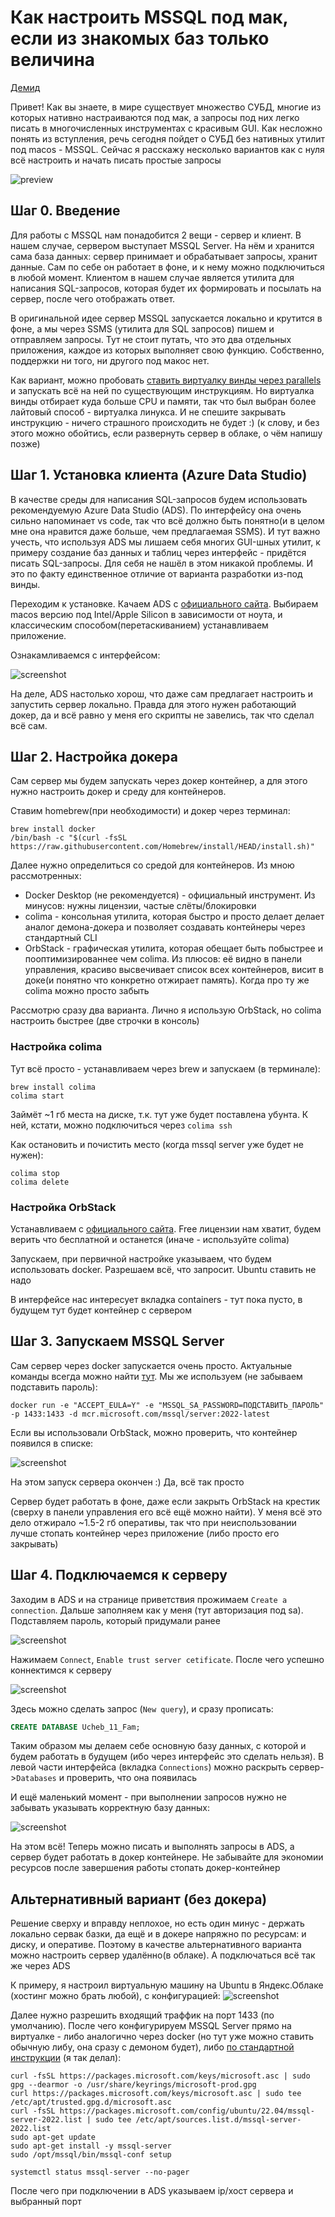 # Как настроить MSSQL под мак, если из знакомых баз только величина
[Демид](https://t.me/irongun)

Привет! Как вы знаете, в мире существует множество СУБД, многие из которых нативно настраиваются под мак, а запросы под них легко писать в многочисленных инструментах с красивым GUI. Как несложно понять из вступления, речь сегодня пойдет о СУБД без нативных утилит под macos - MSSQL. Сейчас я расскажу несколько вариантов как с нуля всё настроить и начать писать простые запросы

<img src="static/MSSQL-preview.png" alt="preview">

## Шаг 0. Введение

Для работы с MSSQL нам понадобится 2 вещи - сервер и клиент. В нашем случае, сервером выступает MSSQL Server. На нём и хранится сама база данных: сервер принимает и обрабатывает запросы, хранит данные. Сам по себе он работает в фоне, и к нему можно подключиться в любой момент. Клиентом в  нашем случае является утилита для написания SQL-запросов, которая будет их формировать и посылать на сервер, после чего отображать ответ.

В оригинальной идее сервер MSSQL запускается локально и крутится в фоне, а мы через SSMS (утилита для SQL запросов) пишем и отправляем запросы. Тут не стоит путать, что это два отдельных приложения, каждое из которых выполняет свою функцию. Собственно, поддержки ни того, ни другого под макос нет.

Как вариант, можно пробовать [ставить виртуалку винды через parallels](https://telegra.ph/Assembler-on-mac-02-20) и запускать всё на ней по существующим инструкциям. Но виртуалка винды отбирает куда больше CPU и памяти, так что был выбран более лайтовый способ - виртуалка линукса. И не спешите закрывать инструкцию - ничего страшного происходить не будет :) (к слову, и без этого можно обойтись, если развернуть сервер в облаке, о чём напишу позже)

## Шаг 1. Установка клиента (Azure Data Studio)

В качестве среды для написания SQL-запросов будем использовать рекомендуемую Azure Data Studio (ADS). По интерфейсу она очень сильно напоминает vs code, так что всё должно быть понятно(и в целом мне она нравится даже больше, чем предлагаемая SSMS). И тут важно учесть, что используя ADS мы лишаем себя многих GUI-шных утилит, к примеру создание баз данных и таблиц через интерфейс - придётся писать SQL-запросы. Для себя не нашёл в этом никакой проблемы. И это по факту единственное отличие от варианта разработки из-под винды.

Переходим к установке. Качаем ADS с [официального сайта](https://learn.microsoft.com/en-us/azure-data-studio/download-azure-data-studio#download-azure-data-studio). Выбираем macos версию под Intel/Apple Silicon в зависимости от ноута, и классическим способом(перетаскиванием) устанавливаем приложение.

Ознакамливаемся с интерфейсом:

<img src="static/ADS-interface.png" alt="screenshot">

На деле, ADS настолько хорош, что даже сам предлагает настроить и запустить сервер локально. Правда для этого нужен работающий докер, да и всё равно у меня его скрипты не завелись, так что сделал всё сам.

## Шаг 2. Настройка докера

Сам сервер мы будем запускать через докер контейнер, а для этого нужно настроить докер и среду для контейнеров.

Ставим homebrew(при необходимости) и докер через терминал:
```shell
brew install docker
/bin/bash -c "$(curl -fsSL https://raw.githubusercontent.com/Homebrew/install/HEAD/install.sh)"
```

Далее нужно определиться со средой для контейнеров. Из мною рассмотренных:

* Docker Desktop (не рекомендуется) - официальный инструмент. Из минусов: нужны лицензии, частые слёты/блокировки
* colima - консольная утилита, которая быстро и просто делает делает аналог демона-докера и позволяет создавать контейнеры через стандартный CLI
* OrbStack - графическая утилита, которая обещает быть побыстрее и пооптимизированнее чем colima. Из плюсов: её видно в панели управления, красиво высвечивает список всех контейнеров, висит в доке(и понятно что конкретно отжирает память). Когда про ту же colima можно просто забыть

Рассмотрю сразу два варианта. Лично я использую OrbStack, но colima настроить быстрее (две строчки в консоль)

### Настройка colima

Тут всё просто - устанавливаем через brew и запускаем (в терминале):
```shell
brew install colima
colima start
```

Займёт ~1 гб места на диске, т.к. тут уже будет поставлена убунта. К ней, кстати, можно подключиться через `colima ssh`

Как остановить и почистить место (когда mssql server уже будет не нужен):
```shell
colima stop
colima delete
```

### Настройка OrbStack

Устанавливаем с [официального сайта](https://orbstack.dev/download). Free лицензии нам хватит, будем верить что бесплатной и останется (иначе - используйте colima)

Запускаем, при первичной настройке указываем, что будем использовать docker. Разрешаем всё, что запросит. Ubuntu ставить не надо

В интерфейсе нас интересует вкладка containers - тут пока пусто, в будущем тут будет контейнер с сервером


## Шаг 3. Запускаем MSSQL Server

Сам сервер через docker запускается очень просто. Актуальные команды всегда можно найти [тут](https://hub.docker.com/r/microsoft/mssql-server). Мы же используем (не забываем подставить пароль):

```
docker run -e "ACCEPT_EULA=Y" -e "MSSQL_SA_PASSWORD=ПОДСТАВИТЬ_ПАРОЛЬ" -p 1433:1433 -d mcr.microsoft.com/mssql/server:2022-latest
```

Если вы использовали OrbStack, можно проверить, что контейнер появился в списке:

<img src="static/OrbStack-interface.png" alt="screenshot">

На этом запуск сервера окончен :) Да, всё так просто

Сервер будет работать в фоне, даже если закрыть OrbStack на крестик (сверху в панели управления его всё ещё можно найти). У меня всё это дело отжирало ~1.5-2 гб оперативы, так что при неиспользовании лучше стопать контейнер через приложение (либо просто его закрывать)

## Шаг 4. Подключаемся к серверу

Заходим в ADS и на странице приветствия прожимаем `Create a connection`. Дальше заполняем как у меня (тут авторизация под sa). Подставляем пароль, который придумали ранее

<img src="static/OrbStack-connection.png" alt="screenshot">

Нажимаем `Connect`, `Enable trust server cetificate`. После чего успешно коннектимся к серверу

<img src="static/OrbStack-connected.png" alt="screenshot">

Здесь можно сделать запрос (`New query`), и сразу прописать:

```sql
CREATE DATABASE Ucheb_11_Fam;
```

Таким образом мы делаем себе основную базу данных, с которой и будем работать в будущем (ибо через интерфейс это сделать нельзя). В левой части интерфейса (вкладка `Connections`) можно раскрыть сервер->`Databases` и проверить, что она появилась

И ещё маленький момент - при выполнении запросов нужно не забывать указывать корректную базу данных:

<img src="static/OrbStack-query.png" alt="screenshot">

На этом всё! Теперь можно писать и выполнять запросы в ADS, а сервер будет работать в докер контейнере. Не забывайте для экономии ресурсов после завершения работы стопать докер-контейнер

## Альтернативный вариант (без докера)

Решение сверху и вправду неплохое, но есть один минус - держать локально сервак базки, да ещё и в докере напряжно по ресурсам: и диску, и оперативе. Поэтому в качестве альтернативного варианта можно настроить сервер удалённо(в облаке). А подключаться всё так же через ADS

К примеру, я настроил виртуальную машину на Ubuntu в Яндекс.Облаке (хостинг можно брать любой), с конфигурацией:
<img src="static/Cloud-interface.png" alt="screenshot">

Далее нужно разрешить входящий траффик на порт 1433 (по умолчанию). После чего конфигурируем MSSQL Server прямо на виртуалке - либо аналогично через docker (но тут уже можно ставить обычную либу, она сразу с демоном будет), либо [по стандартной инструкции](https://learn.microsoft.com/en-us/sql/linux/quickstart-install-connect-ubuntu?view=sql-server-ver16&tabs=ubuntu2204#install) (я так делал):

```shell
curl -fsSL https://packages.microsoft.com/keys/microsoft.asc | sudo gpg --dearmor -o /usr/share/keyrings/microsoft-prod.gpg
curl https://packages.microsoft.com/keys/microsoft.asc | sudo tee /etc/apt/trusted.gpg.d/microsoft.asc
curl -fsSL https://packages.microsoft.com/config/ubuntu/22.04/mssql-server-2022.list | sudo tee /etc/apt/sources.list.d/mssql-server-2022.list
sudo apt-get update
sudo apt-get install -y mssql-server
sudo /opt/mssql/bin/mssql-conf setup

systemctl status mssql-server --no-pager
```

После чего при подключении в ADS указываем ip/хост сервера и выбранный порт

